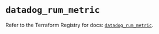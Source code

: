 # `datadog_rum_metric`

Refer to the Terraform Registry for docs: [`datadog_rum_metric`](https://registry.terraform.io/providers/datadog/datadog/3.58.0/docs/resources/rum_metric).
